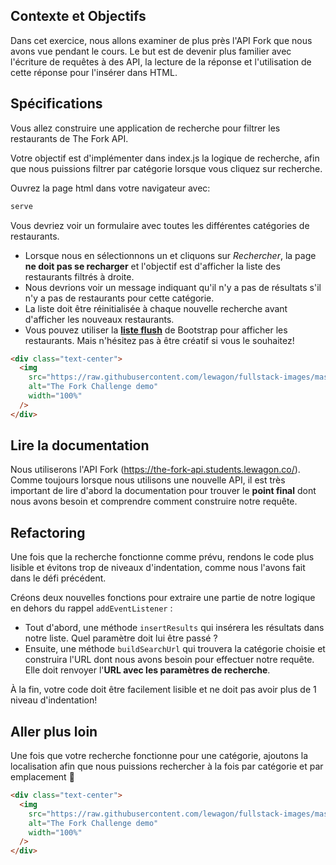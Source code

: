 ## Contexte et Objectifs

Dans cet exercice, nous allons examiner de plus près l'API Fork que nous avons vue pendant le cours. Le but est de devenir plus familier avec l'écriture de requêtes à des API, la lecture de la réponse et l'utilisation de cette réponse pour l'insérer dans HTML.

## Spécifications

Vous allez construire une application de recherche pour filtrer les restaurants de The Fork API.

Votre objectif est d'implémenter dans index.js la logique de recherche, afin que nous puissions filtrer par catégorie lorsque vous cliquez sur recherche.

Ouvrez la page html dans votre navigateur avec:

```bash
serve
```

Vous devriez voir un formulaire avec toutes les différentes catégories de restaurants.

- Lorsque nous en sélectionnons un et cliquons sur _Rechercher_, la page **ne doit pas se recharger** et l'objectif est d'afficher la liste des restaurants filtrés à droite.
- Nous devrions voir un message indiquant qu'il n'y a pas de résultats s'il n'y a pas de restaurants pour cette catégorie.
- La liste doit être réinitialisée à chaque nouvelle recherche avant d'afficher les nouveaux restaurants.
- Vous pouvez utiliser la [**liste flush**](https://getbootstrap.com/docs/5.2/components/list-group/#flush) de Bootstrap pour afficher les restaurants. Mais n'hésitez pas à être créatif si vous le souhaitez!

```html
<div class="text-center">
  <img
    src="https://raw.githubusercontent.com/lewagon/fullstack-images/master/frontend/the-fork-challenge-1.png"
    alt="The Fork Challenge demo"
    width="100%"
  />
</div>
```

## Lire la documentation

Nous utiliserons l'API Fork (https://the-fork-api.students.lewagon.co/). Comme toujours lorsque nous utilisons une nouvelle API, il est très important de lire d'abord la documentation pour trouver le **point final** dont nous avons besoin et comprendre comment construire notre requête.

## Refactoring

Une fois que la recherche fonctionne comme prévu, rendons le code plus lisible et évitons trop de niveaux d'indentation, comme nous l'avons fait dans le défi précédent.

Créons deux nouvelles fonctions pour extraire une partie de notre logique en dehors du rappel `addEventListener` :

- Tout d'abord, une méthode `insertResults` qui insérera les résultats dans notre liste. Quel paramètre doit lui être passé ?
- Ensuite, une méthode `buildSearchUrl` qui trouvera la catégorie choisie et construira l'URL dont nous avons besoin pour effectuer notre requête. Elle doit renvoyer l'**URL avec les paramètres de recherche**.

À la fin, votre code doit être facilement lisible et ne doit pas avoir plus de 1 niveau d'indentation!

## Aller plus loin

Une fois que votre recherche fonctionne pour une catégorie, ajoutons la localisation afin que nous puissions rechercher à la fois par catégorie et par emplacement 🎉

```html
<div class="text-center">
  <img
    src="https://raw.githubusercontent.com/lewagon/fullstack-images/master/frontend/the-fork-challenge-2.png"
    alt="The Fork Challenge demo"
    width="100%"
  />
</div>
```
